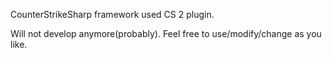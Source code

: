 CounterStrikeSharp framework used CS 2 plugin.

Will not develop anymore(probably). 
Feel free to use/modify/change as you like.
